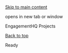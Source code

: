 [Skip to main content](https://www.pittsburghpa.gov/EngagementHQ-Projects#main-content)

opens in new tab or window

EngagementHQ Projects

[Back to top](https://www.pittsburghpa.gov/EngagementHQ-Projects#body-top)

Ready
